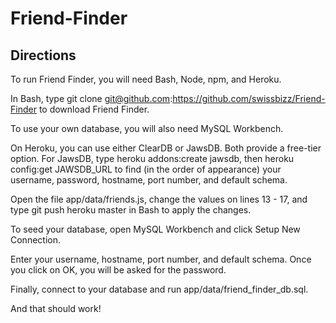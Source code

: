 # Friend-Finder

## Directions

To run Friend Finder, you will need Bash, Node, npm, and Heroku.

In Bash, type git clone git@github.com:https://github.com/swissbizz/Friend-Finder to download Friend Finder.

To use your own database, you will also need MySQL Workbench.

On Heroku, you can use either ClearDB or JawsDB. Both provide a free-tier option.
For JawsDB, type heroku addons:create jawsdb, then heroku config:get JAWSDB_URL to find (in the order of appearance) your username, password, hostname, port number, and default schema.

Open the file app/data/friends.js, change the values on lines 13 - 17, and type git push heroku master in Bash to apply the changes.

To seed your database, open MySQL Workbench and click Setup New Connection.

Enter your username, hostname, port number, and default schema. Once you click on OK, you will be asked for the password.

Finally, connect to your database and run app/data/friend_finder_db.sql.

And that should work!
